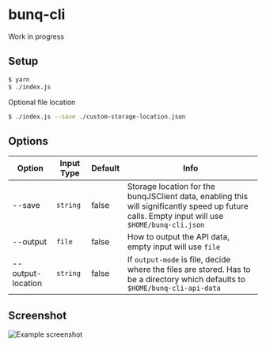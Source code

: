 # bunq-cli

Work in progress

## Setup
```bash
$ yarn
$ ./index.js
```
Optional file location
```bash
$ ./index.js --save ./custom-storage-location.json
```

## Options

| Option   | Input Type       | Default | Info   |
| ------- | -------- | -----|------ |
| --save   | `string`    | false | Storage location for the bunqJSClient data, enabling this will significantly speed up future calls. Empty input will use `$HOME/bunq-cli.json` |
| --output    | `file`   | false | How to output the API data, empty input will use `file`  |
| --output-location    | `string`   | false | If `output-mode` is file, decide where the files are stored. Has to be a directory which defaults to `$HOME/bunq-cli-api-data`  |


<!--| --cli    | boolean        | false |A silent alternative for CLI usage - not yet implemented | -->

## Screenshot

![Example screenshot](https://i.imgur.com/JrBIKa9.png)